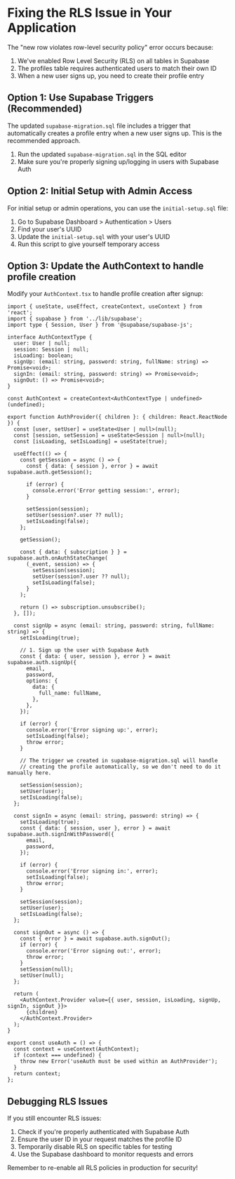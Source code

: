 # Fixing the RLS Issue in Your Application

The "new row violates row-level security policy" error occurs because:

1. We've enabled Row Level Security (RLS) on all tables in Supabase
2. The profiles table requires authenticated users to match their own ID
3. When a new user signs up, you need to create their profile entry

## Option 1: Use Supabase Triggers (Recommended)

The updated `supabase-migration.sql` file includes a trigger that automatically creates a profile entry when a new user signs up. This is the recommended approach.

1. Run the updated `supabase-migration.sql` in the SQL editor
2. Make sure you're properly signing up/logging in users with Supabase Auth

## Option 2: Initial Setup with Admin Access

For initial setup or admin operations, you can use the `initial-setup.sql` file:

1. Go to Supabase Dashboard > Authentication > Users
2. Find your user's UUID
3. Update the `initial-setup.sql` with your user's UUID
4. Run this script to give yourself temporary access

## Option 3: Update the AuthContext to handle profile creation

Modify your `AuthContext.tsx` to handle profile creation after signup:

```tsx
import { useState, useEffect, createContext, useContext } from 'react';
import { supabase } from '../lib/supabase';
import type { Session, User } from '@supabase/supabase-js';

interface AuthContextType {
  user: User | null;
  session: Session | null;
  isLoading: boolean;
  signUp: (email: string, password: string, fullName: string) => Promise<void>;
  signIn: (email: string, password: string) => Promise<void>;
  signOut: () => Promise<void>;
}

const AuthContext = createContext<AuthContextType | undefined>(undefined);

export function AuthProvider({ children }: { children: React.ReactNode }) {
  const [user, setUser] = useState<User | null>(null);
  const [session, setSession] = useState<Session | null>(null);
  const [isLoading, setIsLoading] = useState(true);

  useEffect(() => {
    const getSession = async () => {
      const { data: { session }, error } = await supabase.auth.getSession();
      
      if (error) {
        console.error('Error getting session:', error);
      }
      
      setSession(session);
      setUser(session?.user ?? null);
      setIsLoading(false);
    };

    getSession();

    const { data: { subscription } } = supabase.auth.onAuthStateChange(
      (_event, session) => {
        setSession(session);
        setUser(session?.user ?? null);
        setIsLoading(false);
      }
    );

    return () => subscription.unsubscribe();
  }, []);

  const signUp = async (email: string, password: string, fullName: string) => {
    setIsLoading(true);
    
    // 1. Sign up the user with Supabase Auth
    const { data: { user, session }, error } = await supabase.auth.signUp({
      email,
      password,
      options: {
        data: {
          full_name: fullName,
        },
      },
    });

    if (error) {
      console.error('Error signing up:', error);
      setIsLoading(false);
      throw error;
    }

    // The trigger we created in supabase-migration.sql will handle
    // creating the profile automatically, so we don't need to do it manually here.
    
    setSession(session);
    setUser(user);
    setIsLoading(false);
  };

  const signIn = async (email: string, password: string) => {
    setIsLoading(true);
    const { data: { session, user }, error } = await supabase.auth.signInWithPassword({
      email,
      password,
    });

    if (error) {
      console.error('Error signing in:', error);
      setIsLoading(false);
      throw error;
    }

    setSession(session);
    setUser(user);
    setIsLoading(false);
  };

  const signOut = async () => {
    const { error } = await supabase.auth.signOut();
    if (error) {
      console.error('Error signing out:', error);
      throw error;
    }
    setSession(null);
    setUser(null);
  };

  return (
    <AuthContext.Provider value={{ user, session, isLoading, signUp, signIn, signOut }}>
      {children}
    </AuthContext.Provider>
  );
}

export const useAuth = () => {
  const context = useContext(AuthContext);
  if (context === undefined) {
    throw new Error('useAuth must be used within an AuthProvider');
  }
  return context;
};
```

## Debugging RLS Issues

If you still encounter RLS issues:

1. Check if you're properly authenticated with Supabase Auth
2. Ensure the user ID in your request matches the profile ID
3. Temporarily disable RLS on specific tables for testing
4. Use the Supabase dashboard to monitor requests and errors

Remember to re-enable all RLS policies in production for security!
